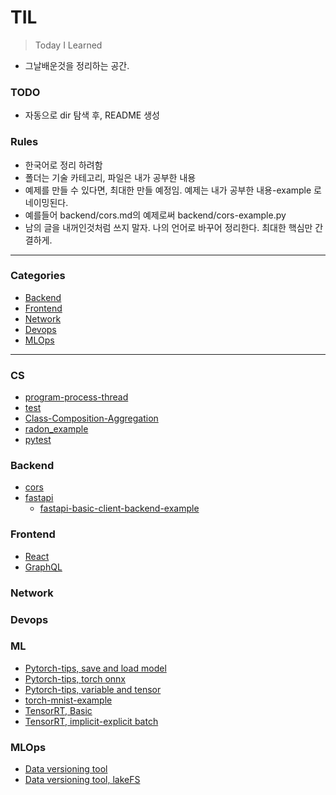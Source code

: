 # TIL  
> Today I Learned
- 그날배운것을 정리하는 공간. 

### TODO
- 자동으로 dir 탐색 후, README 생성


### Rules  
- 한국어로 정리 하려함
- 폴더는 기술 카테고리, 파일은 내가 공부한 내용
- 예제를 만들 수 있다면, 최대한 만들 예정임. 예제는 내가 공부한 내용-example 로 네이밍된다.
- 예를들어 backend/cors.md의 예제로써 backend/cors-example.py
- 남의 글을 내꺼인것처럼 쓰지 말자. 나의 언어로 바꾸어 정리한다. 최대한 핵심만 간결하게.

---

### Categories

* [Backend](#backend)  
* [Frontend](#frontend)
* [Network](#network)  
* [Devops](#devops)  
* [MLOps](#mlops)  

---

### CS
- [program-process-thread](cs/basic/program-process-thread.md)
- [test](cs/basic/test.md)
- [Class-Composition-Aggregation](cs/basic/class-composition-aggregation/)
- [radon_example](cs/python/radon_example.py)
- [pytest](cs/python/pytest/)

### Backend
- [cors](backend/cors.md)
- [fastapi](backend/fastapi/)
    - [fastapi-basic-client-backend-example](backend/fastapi/baisc-client-backend/)

### Frontend
- [React](frontend/react.md)
- [GraphQL](frontend/graphql.md)

### Network

### Devops

### ML
- [Pytorch-tips, save and load model](ml/pytorch-tips/save_load.md)
- [Pytorch-tips, torch onnx](ml/pytorch-tips/torch_onnx.md)
- [Pytorch-tips, variable and tensor](ml/pytorch-tips/variable_tensor.md)
- [torch-mnist-example](ml/example/mnist-torch/)
- [TensorRT, Basic](ml/tensorrt/basic.md)
- [TensorRT, implicit-explicit batch](ml/tensorrt//implicit_explicit_batch.md)

### MLOps
- [Data versioning tool](mlops/data-versioning.md)
- [Data versioning tool, lakeFS](mlops/lakeFS.md)
